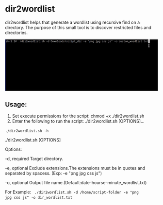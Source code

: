 # dir2wordlist
dir2wordlist helps that generate a wordlist using recursive find on a directory. The purpose of this small tool is to discover restricted files and directories.



![alt text](https://raw.githubusercontent.com/mikailfidan/dir2wordlist/main/dir2wordlist.gif)


<h2>Usage:</h2>

  1. Set execute permissions for the script:
     chmod +x ./dir2wordlist.sh
  2. Enter the following to run the script:
     ./dir2wordlist.sh [OPTIONS]...

<code>./dir2wordlist.sh -h</code>



 ./dir2wordlist.sh [OPTIONS] 

 Options:

  -d, required Target directory.

  -e, optional Exclude extensions.The extensions must be in quotes and separated by spacess.
      (Exp: -e "png jpg css js")

  -o, optional Output file name.(Default:date-hourse-minute_wordlist.txt)

 For Example: <code> ./dir2wordlist.sh -d /home/script-folder -e "png jpg css js" -o dir_wordlist.txt </code>
